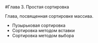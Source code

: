 #Глава 3. Простая сортировка

Глава, посвященная сортировке массива.
* Пузырьковая сортировка
* Сортировка методом вставки
* Сортировка методом выбора